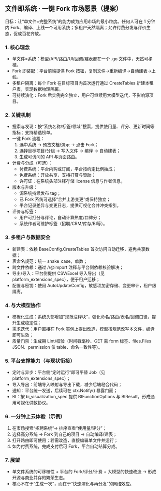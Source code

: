 ## 文件即系统 · 一键 Fork 市场愿景（提案）

目标：让“单文件=完整系统”的能力成为应用市场的最小粒度。任何人可在 1 分钟内 Fork、编译、上线一个可用系统；多租户天然隔离；允许付费分发与评价生态，促成百花齐放。

### 1. 核心理念
- 单文件=系统：模型/API/路由/UI/回调/建表都在一个 .go 文件中，天然可移植。
- Fork 即装配：平台前端提供 Fork 按钮，复制文件→重新编译→自动建表→上线。
- 多租户隔离：每个 Fork 在目标项目内首次运行通过 CreateTables 新建本租户表，实现数据物理隔离。
- 可持续演化：Fork 后实例完全独立，用户可继续用大模型迭代，不影响源项目。

### 2. 关键机制
- 搜索与发现：按“系统名称/标签/领域”搜索，提供使用量、评分、更新时间等指标；支持精选榜单。
- 一键 Fork 流程：
  1) 选中系统 → 预览文档/演示 → 点击 Fork；
  2) 选择目标项目/分组 → 写入文件 → 编译 → 自动建表；
  3) 生成可访问的 API 与页面路由。
- 计费与分成（可选）：
  - 付费系统：平台内购或订阅，平台按约定比例抽成；
  - 免费系统：开放共享，支持打赏与赞助；
  - 许可证：在系统头部注释存储 license 信息与作者信息。
- 版本与升级：
  - 源系统持续发布 tag；
  - 已 Fork 系统可选择“合并上游变更”或保持独立；
  - 平台记录差异与变更日志，提供可视化合并冲突指引。
- 评价与标签：
  - 用户可打分与评论，自动计算热度/口碑分；
  - 系统作者可维护标签（招聘/CRM/库存/BI等）。

### 3. 多租户与数据安全
- 新建表：依赖 BaseConfig.CreateTables 首次访问自动迁移，避免共享数据；
- 表命名规范：统一 snake_case，单数；
- 跨文件依赖：通过 //@import 注释与平台侧依赖校验解决；
- 导出/导入：平台侧提供 CSV/Excel 导入导出（见 platform_extensions_spec），便于租户迁移；
- 配置与密钥：使用 AutoUpdateConfig，敏感项加密存储、变更审计，租户级隔离。

### 4. 与大模型协作
- 模板化生成：系统头部增加“规范注释块”，强化命名/路由/表名/回调口径，提升生成稳定性；
- 需求迭代：用户直接在 Fork 实例上提出改造，模型按规范改写本文件，编译即可生效；
- 质量门禁：生成期 Lint/校验（时间戳毫秒、GET 需 form 标签、files.Files JSON、permission 仅 table、命名一致性等）。

### 5. 平台支撑能力（与现状衔接）
- 定时与异步：平台侧“定时运行”即可平替 Job（见 platform_extensions_spec）；
- 导入导出：前端导入映射与导出下载，减少后端粘合代码；
- 通知：平台统一发送，后续可在 ctx.Notify() 暴露门面；
- BI：按 bi_visualization_spec 提供 BIFunctionOptions 与 BIResult，形成通用可视化供数协议。

### 6. 一分钟上云体验（示例）
1) 在市场搜索“招聘系统”→ 排序查看“使用量/评分”；
2) 选择高分系统 → Fork 到自己的项目 → 自动编译/建表；
3) 打开路由即可使用；若需改造，直接编辑单文件并运行；
4) 如为付费系统，完成支付后可 Fork，平台自动结算分成。

### 7. 展望
- 单文件系统的可移植性 + 平台的 Fork/评分/计费 + 大模型的快速改造 → 形成开源与商业并存的繁荣生态。
- 核心不在于“生成一次”，而在于“快速演化与再分发”的网络效应。



